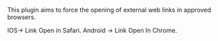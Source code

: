 This plugin aims to force the opening of external web links in approved browsers.

IOS-> Link Open in Safari.
Android -> Link Open In Chrome.
